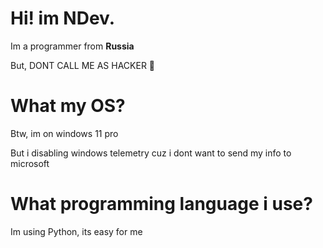 <body>
    <h1>Hi! im NDev.</h1>
    <p>Im a programmer from <strong>Russia</strong></p>
    <p>But, DONT CALL ME AS HACKER 😤</p>
    <h1>What my OS?</h1>
    <p>Btw, im on windows 11 pro</p>
    <p>But i disabling windows telemetry cuz i dont want to send my info to microsoft</p>
    <h1>What programming language i use?</h1>
    <p>Im using Python, its easy for me</p>
</body>
